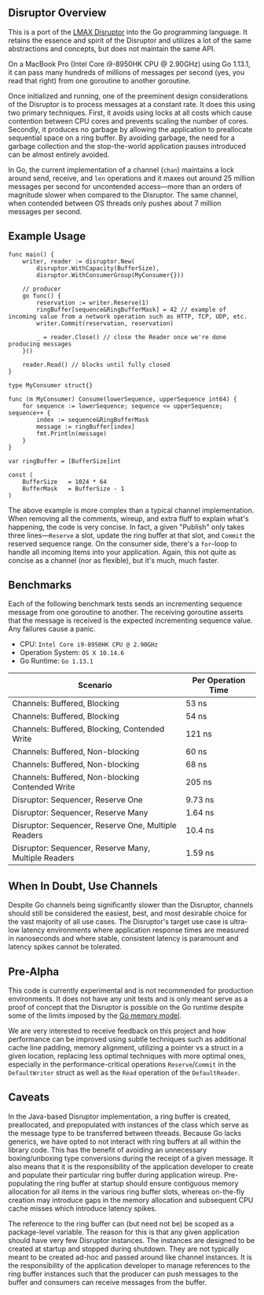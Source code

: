 Disruptor Overview
----------------------------

This is a port of the [LMAX Disruptor](https://github.com/LMAX-Exchange/disruptor) into the Go programming language. It retains the essence and spirit of the Disruptor and utilizes a lot of the same abstractions and concepts, but does not maintain the same API.

On a MacBook Pro (Intel Core i9-8950HK CPU @ 2.90GHz) using Go 1.13.1, it can pass many hundreds of millions of messages per second (yes, you read that right) from one goroutine to another goroutine.

Once initialized and running, one of the preeminent design considerations of the Disruptor is to process messages at a constant rate. It does this using two primary techniques. First, it avoids using locks at all costs which cause contention between CPU cores and prevents scaling the number of cores. Secondly, it produces no garbage by allowing the application to preallocate sequential space on a ring buffer. By avoiding garbage, the need for a garbage collection and the stop-the-world application pauses introduced can be almost entirely avoided.

In Go, the current implementation of a channel (`chan`) maintains a lock around send, receive, and `len` operations and it maxes out around 25 million messages per second for uncontended access&mdash;more than an orders of magnitude slower when compared to the Disruptor.  The same channel, when contended between OS threads only pushes about 7 million messages per second.

Example Usage
-------------

```
func main() {
	writer, reader := disruptor.New(
		disruptor.WithCapacity(BufferSize),
		disruptor.WithConsumerGroup(MyConsumer{}))

	// producer
	go func() {
		reservation := writer.Reserve(1)
		ringBuffer[sequence&RingBufferMask] = 42 // example of incoming value from a network operation such as HTTP, TCP, UDP, etc.
		writer.Commit(reservation, reservation)

		_ = reader.Close() // close the Reader once we're done producing messages
	}()

	reader.Read() // blocks until fully closed
}

type MyConsumer struct{}

func (m MyConsumer) Consume(lowerSequence, upperSequence int64) {
	for sequence := lowerSequence; sequence <= upperSequence; sequence++ {
		index := sequence&RingBufferMask
		message := ringBuffer[index]
		fmt.Println(message)
	}
}

var ringBuffer = [BufferSize]int

const (
	BufferSize   = 1024 * 64
	BufferMask   = BufferSize - 1
)
```

The above example is more complex than a typical channel implementation. When removing all the comments, wireup, and extra fluff to explain what's happening, the code is very concise.  In fact, a given "Publish" only takes three lines&mdash;`Reserve` a slot, update the ring buffer at that slot, and `Commit` the reserved sequence range.  On the consumer side, there's a `for`-loop to handle all incoming items into your application.  Again, this not quite as concise as a channel (nor as flexible), but it's much, much faster.

Benchmarks
----------------------------
Each of the following benchmark tests sends an incrementing sequence message from one goroutine to another. The receiving goroutine asserts that the message is received is the expected incrementing sequence value. Any failures cause a panic.

* CPU: `Intel Core i9-8950HK CPU @ 2.90GHz`
* Operation System: `OS X 10.14.6`
* Go Runtime: `Go 1.13.1`

Scenario | Per Operation Time
-------- | ------------------
Channels: Buffered, Blocking | 53 ns
Channels: Buffered, Blocking | 54 ns
Channels: Buffered, Blocking, Contended Write | 121 ns
Channels: Buffered, Non-blocking | 60 ns
Channels: Buffered, Non-blocking | 68 ns
Channels: Buffered, Non-blocking Contended Write | 205 ns
Disruptor: Sequencer, Reserve One | 9.73 ns
Disruptor: Sequencer, Reserve Many | 1.64 ns
Disruptor: Sequencer, Reserve One, Multiple Readers | 10.4 ns
Disruptor: Sequencer, Reserve Many, Multiple Readers | 1.59 ns

When In Doubt, Use Channels
----------------------------
Despite Go channels being significantly slower than the Disruptor, channels should still be considered the easiest, best, and most desirable choice for the vast majority of all use cases. The Disruptor's target use case is ultra-low latency environments where application response times are measured in nanoseconds and where stable, consistent latency is paramount and latency spikes cannot be tolerated.

Pre-Alpha
---------
This code is currently experimental and is not recommended for production environments. It does not have any unit tests and is only meant serve as a proof of concept that the Disruptor is possible on the Go runtime despite some of the limits imposed by the [Go memory model](http://golang.org/ref/mem).

We are very interested to receive feedback on this project and how performance can be improved using subtle techniques such as additional cache line padding, memory alignment, utilizing a pointer vs a struct in a given location, replacing less optimal techniques with more optimal ones, especially in the performance-critical operations `Reserve`/`Commit` in the `DefaultWriter` struct as well as the `Read` operation of the `DefaultReader`.

Caveats
-------
In the Java-based Disruptor implementation, a ring buffer is created, preallocated, and prepopulated with instances of the class which serve as the message type to be transferred between threads.  Because Go lacks generics, we have opted to not interact with ring buffers at all within the library code. This has the benefit of avoiding an unnecessary boxing/unboxing type conversions during the receipt of a given message.  It also means that it is the responsibility of the application developer to create and populate their particular ring buffer during application wireup. Pre-populating the ring buffer at startup should ensure contiguous memory allocation for all items in the various ring buffer slots, whereas on-the-fly creation may introduce gaps in the memory allocation and subsequent CPU cache misses which introduce latency spikes.

The reference to the ring buffer can (but need not be) be scoped as a package-level variable. The reason for this is that any given application should have very few Disruptor instances. The instances are designed to be created at startup and stopped during shutdown. They are not typically meant to be created ad-hoc and passed around like channel instances. It is the responsibility of the application developer to manage references to the ring buffer instances such that the producer can push messages to the buffer and consumers can receive messages from the buffer.
